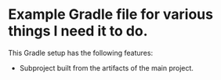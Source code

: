 Example Gradle file for various things I need it to do.
=======================================================

This Gradle setup has the following features:
* Subproject built from the artifacts of the main project.
